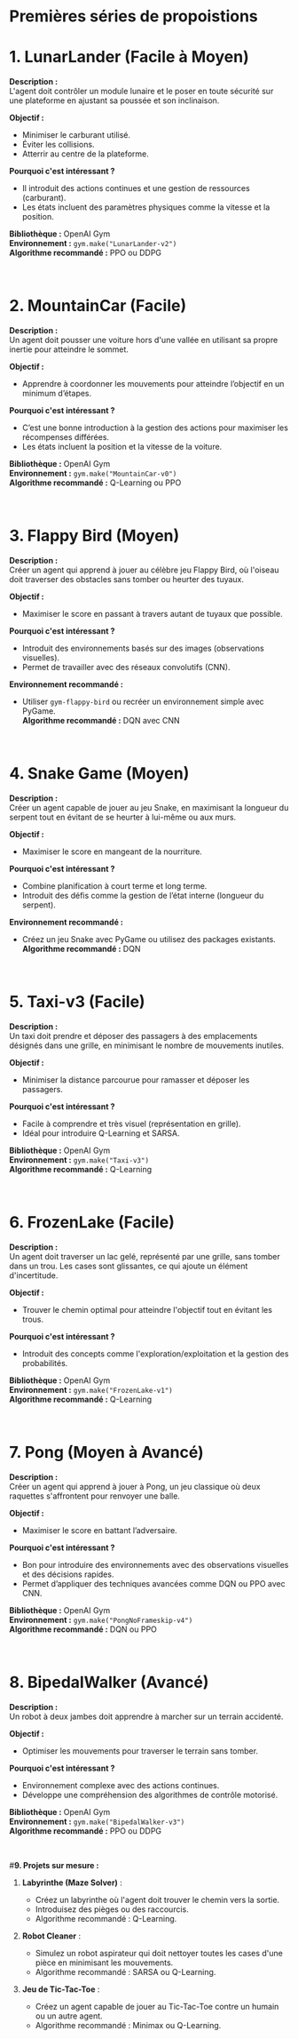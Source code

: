 # Premières séries de propoistions

# **1. LunarLander (Facile à Moyen)**  
**Description :**  
L'agent doit contrôler un module lunaire et le poser en toute sécurité sur une plateforme en ajustant sa poussée et son inclinaison.  

**Objectif :**  
- Minimiser le carburant utilisé.  
- Éviter les collisions.  
- Atterrir au centre de la plateforme.  

**Pourquoi c'est intéressant ?**  
- Il introduit des actions continues et une gestion de ressources (carburant).  
- Les états incluent des paramètres physiques comme la vitesse et la position.  

**Bibliothèque :** OpenAI Gym  
**Environnement :** `gym.make("LunarLander-v2")`  
**Algorithme recommandé :** PPO ou DDPG  

<br/>

# **2. MountainCar (Facile)**  
**Description :**  
Un agent doit pousser une voiture hors d'une vallée en utilisant sa propre inertie pour atteindre le sommet.  

**Objectif :**  
- Apprendre à coordonner les mouvements pour atteindre l’objectif en un minimum d’étapes.  

**Pourquoi c'est intéressant ?**  
- C’est une bonne introduction à la gestion des actions pour maximiser les récompenses différées.  
- Les états incluent la position et la vitesse de la voiture.  

**Bibliothèque :** OpenAI Gym  
**Environnement :** `gym.make("MountainCar-v0")`  
**Algorithme recommandé :** Q-Learning ou PPO  

<br/>

# **3. Flappy Bird (Moyen)**  
**Description :**  
Créer un agent qui apprend à jouer au célèbre jeu Flappy Bird, où l'oiseau doit traverser des obstacles sans tomber ou heurter des tuyaux.  

**Objectif :**  
- Maximiser le score en passant à travers autant de tuyaux que possible.  

**Pourquoi c'est intéressant ?**  
- Introduit des environnements basés sur des images (observations visuelles).  
- Permet de travailler avec des réseaux convolutifs (CNN).  

**Environnement recommandé :**  
- Utiliser `gym-flappy-bird` ou recréer un environnement simple avec PyGame.  
**Algorithme recommandé :** DQN avec CNN  

<br/>

# **4. Snake Game (Moyen)**  
**Description :**  
Créer un agent capable de jouer au jeu Snake, en maximisant la longueur du serpent tout en évitant de se heurter à lui-même ou aux murs.  

**Objectif :**  
- Maximiser le score en mangeant de la nourriture.  

**Pourquoi c'est intéressant ?**  
- Combine planification à court terme et long terme.  
- Introduit des défis comme la gestion de l’état interne (longueur du serpent).  

**Environnement recommandé :**  
- Créez un jeu Snake avec PyGame ou utilisez des packages existants.  
**Algorithme recommandé :** DQN  

<br/>

# **5. Taxi-v3 (Facile)**  
**Description :**  
Un taxi doit prendre et déposer des passagers à des emplacements désignés dans une grille, en minimisant le nombre de mouvements inutiles.  

**Objectif :**  
- Minimiser la distance parcourue pour ramasser et déposer les passagers.  

**Pourquoi c'est intéressant ?**  
- Facile à comprendre et très visuel (représentation en grille).  
- Idéal pour introduire Q-Learning et SARSA.  

**Bibliothèque :** OpenAI Gym  
**Environnement :** `gym.make("Taxi-v3")`  
**Algorithme recommandé :** Q-Learning  

<br/>

# **6. FrozenLake (Facile)**  
**Description :**  
Un agent doit traverser un lac gelé, représenté par une grille, sans tomber dans un trou. Les cases sont glissantes, ce qui ajoute un élément d'incertitude.  

**Objectif :**  
- Trouver le chemin optimal pour atteindre l'objectif tout en évitant les trous.  

**Pourquoi c'est intéressant ?**  
- Introduit des concepts comme l'exploration/exploitation et la gestion des probabilités.  

**Bibliothèque :** OpenAI Gym  
**Environnement :** `gym.make("FrozenLake-v1")`  
**Algorithme recommandé :** Q-Learning  

<br/>

# **7. Pong (Moyen à Avancé)**  
**Description :**  
Créer un agent qui apprend à jouer à Pong, un jeu classique où deux raquettes s'affrontent pour renvoyer une balle.  

**Objectif :**  
- Maximiser le score en battant l’adversaire.  

**Pourquoi c'est intéressant ?**  
- Bon pour introduire des environnements avec des observations visuelles et des décisions rapides.  
- Permet d’appliquer des techniques avancées comme DQN ou PPO avec CNN.  

**Bibliothèque :** OpenAI Gym  
**Environnement :** `gym.make("PongNoFrameskip-v4")`  
**Algorithme recommandé :** DQN ou PPO  


<br/>

# **8. BipedalWalker (Avancé)**  
**Description :**  
Un robot à deux jambes doit apprendre à marcher sur un terrain accidenté.  

**Objectif :**  
- Optimiser les mouvements pour traverser le terrain sans tomber.  

**Pourquoi c'est intéressant ?**  
- Environnement complexe avec des actions continues.  
- Développe une compréhension des algorithmes de contrôle motorisé.  

**Bibliothèque :** OpenAI Gym  
**Environnement :** `gym.make("BipedalWalker-v3")`  
**Algorithme recommandé :** PPO ou DDPG  

<br/>

#**9. Projets sur mesure :**

  

1. **Labyrinthe (Maze Solver)** :  
   - Créez un labyrinthe où l'agent doit trouver le chemin vers la sortie.  
   - Introduisez des pièges ou des raccourcis.  
   - Algorithme recommandé : Q-Learning.  

2. **Robot Cleaner** :  
   - Simulez un robot aspirateur qui doit nettoyer toutes les cases d'une pièce en minimisant les mouvements.  
   - Algorithme recommandé : SARSA ou Q-Learning.  

3. **Jeu de Tic-Tac-Toe** :  
   - Créez un agent capable de jouer au Tic-Tac-Toe contre un humain ou un autre agent.  
   - Algorithme recommandé : Minimax ou Q-Learning.  
